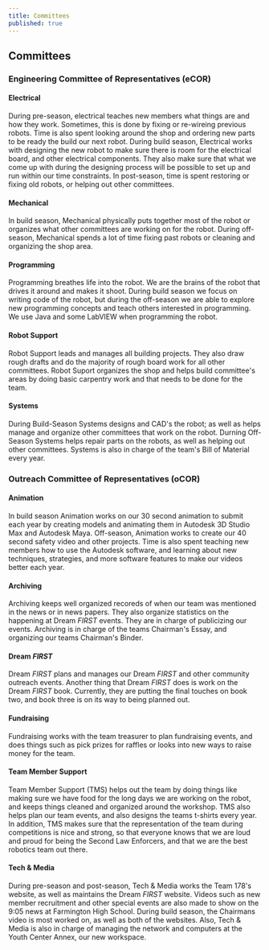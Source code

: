 ```yaml
---
title: Committees
published: true
---
```


## Committees

### Engineering Committee of Representatives (eCOR)

#### Electrical
During pre-season, electrical teaches new members what things are and how they work. Sometimes, this is done by fixing or re-wireing previous robots. Time is also spent looking around the shop and ordering new parts to be ready the build our next robot. During build season, Electrical works with designing the new robot to make sure there is room for the electrical board, and other electrical components. They also make sure that what we come up with during the designing process will be possible to set up and run within our time constraints. In post-season, time is spent restoring or fixing old robots, or helping out other committees.

#### Mechanical
In build season, Mechanical physically puts together most of the robot or organizes what other committees are working on for the robot. During off-season, Mechanical spends a lot of time fixing past robots or cleaning and organizing the shop area.

#### Programming
Programming breathes life into the robot. We are the brains of the robot that drives it around and makes it shoot. During build season we focus on writing code of the robot, but during the off-season we are able to explore new programming concepts and teach others interested in programming. We use Java and some LabVIEW when programming the robot.

#### Robot Support
Robot Support leads and manages all building projects. They also draw rough drafts and do the majority of rough board work for all other committees. Robot Suport organizes the shop and helps build committee's areas by doing basic carpentry work and that needs to be done for the team.

#### Systems
During Build-Season Systems designs and CAD's the robot; as well as helps manage and organize other committees that work on the robot. Durning Off-Season Systems helps repair parts on the robots, as well as helping out other committees. Systems is also in charge of the team's Bill of Material every year.

### Outreach Committee of Representatives (oCOR)

#### Animation
In build season Animation works on our 30 second animation to submit each year by creating models and animating them in Autodesk 3D Studio Max and Autodesk Maya. Off-season, Animation works to create our 40 second safety video and other projects. Time is also spent teaching new members how to use the Autodesk software, and learning about new techniques, strategies, and more software features to make our videos better each year.

#### Archiving
Archiving keeps well organized recoreds of when our team was mentioned in the news or in news papers. They also organize statistics on the happening at Dream *FIRST* events. They are in charge of publicizing our events. Archiving is in charge of the teams Chairman's Essay, and organizing our teams Chairman's Binder.

#### Dream *FIRST*
Dream *FIRST* plans and manages our Dream *FIRST* and other community outreach events. Another thing that Dream *FIRST* does is work on the Dream *FIRST* book. Currently, they are putting the final touches on book two, and book three is on its way to being planned out.

#### Fundraising
Fundraising works with the team treasurer to plan fundraising events, and does things such as pick prizes for raffles or looks into new ways to raise money for the team.

#### Team Member Support
Team Member Support (TMS) helps out the team by doing things like making sure we have food for the long days we are working on the robot, and keeps things cleaned and organized around the workshop. TMS also helps plan our team events, and also designs the teams t-shirts every year. In addition, TMS makes sure that the representation of the team during competitions is nice and strong, so that everyone knows that we are loud and proud for being the Second Law Enforcers, and that we are the best robotics team out there.

#### Tech & Media
During pre-season and post-season, Tech & Media works the Team 178's website, as well as maintains the Dream *FIRST* website. Videos such as new member recruitment and other special events are also made to show on the 9:05 news at Farmington High School. During build season, the Chairmans video is most worked on, as well as both of the websites. Also, Tech & Media is also in charge of managing the network and computers at the Youth Center Annex, our new workspace.

